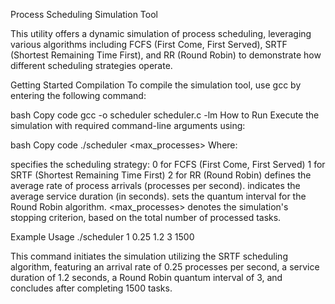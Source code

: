 Process Scheduling Simulation Tool

This utility offers a dynamic simulation of process scheduling, leveraging various algorithms including FCFS (First Come, First Served), SRTF (Shortest Remaining Time First), and RR (Round Robin) to demonstrate how different scheduling strategies operate.

Getting Started
Compilation
To compile the simulation tool, use gcc by entering the following command:

bash
Copy code
gcc -o scheduler scheduler.c -lm
How to Run
Execute the simulation with required command-line arguments using:

bash
Copy code
./scheduler <algorithm> <lambda> <mu> <quantum> <max_processes>
Where:

<algorithm> specifies the scheduling strategy:
0 for FCFS (First Come, First Served)
1 for SRTF (Shortest Remaining Time First)
2 for RR (Round Robin)
<lambda> defines the average rate of process arrivals (processes per second).
<mu> indicates the average service duration (in seconds).
<quantum> sets the quantum interval for the Round Robin algorithm.
<max_processes> denotes the simulation's stopping criterion, based on the total number of processed tasks.

Example Usage
./scheduler 1 0.25 1.2 3 1500

This command initiates the simulation utilizing the SRTF scheduling algorithm, featuring an arrival rate of 0.25 processes per second, a service duration of 1.2 seconds, a Round Robin quantum interval of 3, and concludes after completing 1500 tasks.






